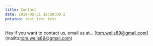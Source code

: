 ```yaml
---
title: Contact
date: 2019-05-31 18:50:00 Z
potateo: test test test
---
```


Hey if you want to contact us, email us at... [tom.wells89@gmail.com] (mailto:tom.wells89@gmail.com)